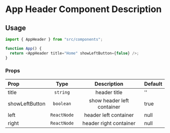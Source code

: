 # App Header Component Description

## Usage

```javascript
import { AppHeader } from "src/components";

function App() {
  return <AppHeader title="Home" showLeftButton={false} />;
}
```

### Props

| Prop           |    Type     |        Description         | Default |
| :------------- | :---------: | :------------------------: | :------ |
| title          |  `string`   |        header title        | ''      |
| showLeftButton |  `boolean`  | show header left container | true    |
| left           | `ReactNode` |   header left container    | null    |
| right          | `ReactNode` |   header right container   | null    |
